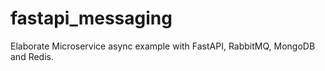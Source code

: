 # fastapi_messaging
Elaborate Microservice async example with FastAPI, RabbitMQ, MongoDB and Redis.
